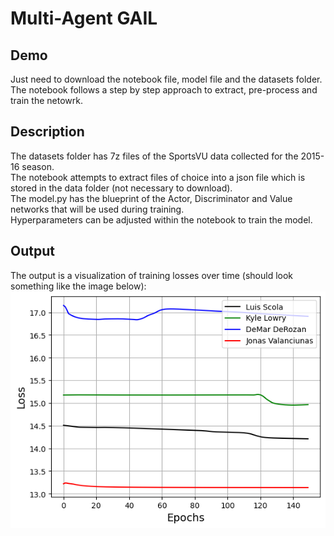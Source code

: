 # Multi-Agent GAIL

## Demo
Just need to download the notebook file, model file and the datasets folder.<br>
The notebook follows a step by step approach to extract, pre-process and train the netowrk.

## Description
The datasets folder has 7z files of the SportsVU data collected for the 2015-16 season.<br />
The notebook attempts to extract files of choice into a json file which is stored in the data folder (not necessary to download).<br />
The model.py has the blueprint of the Actor, Discriminator and Value networks that will be used during training.<br />
Hyperparameters can be adjusted within the notebook to train the model.<br />


## Output
The output is a visualization of training losses over time (should look something like the image below):<br />
<img src="train_results.png">

